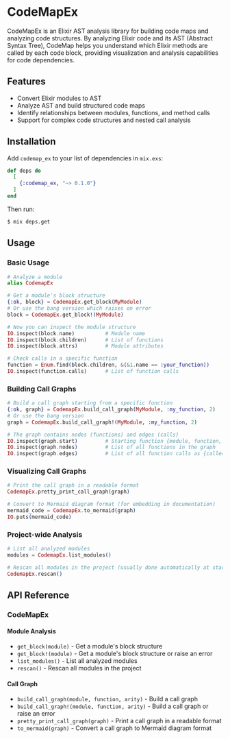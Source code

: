 # CodeMapEx
 
CodeMapEx is an Elixir AST analysis library for building code maps and analyzing code structures. By analyzing Elixir code and its AST (Abstract Syntax Tree), CodeMap helps you understand which Elixir methods are called by each code block, providing visualization and analysis capabilities for code dependencies.

## Features

- Convert Elixir modules to AST
- Analyze AST and build structured code maps
- Identify relationships between modules, functions, and method calls
- Support for complex code structures and nested call analysis

## Installation

Add `codemap_ex` to your list of dependencies in `mix.exs`:

```elixir
def deps do
  [
    {:codemap_ex, "~> 0.1.0"}
  ]
end
```

Then run:

```bash
$ mix deps.get
```

## Usage

### Basic Usage

```elixir
# Analyze a module
alias CodemapEx

# Get a module's block structure
{:ok, block} = CodemapEx.get_block(MyModule)
# Or use the bang version which raises on error
block = CodemapEx.get_block!(MyModule)

# Now you can inspect the module structure
IO.inspect(block.name)          # Module name
IO.inspect(block.children)      # List of functions
IO.inspect(block.attrs)         # Module attributes

# Check calls in a specific function
function = Enum.find(block.children, &(&1.name == :your_function))
IO.inspect(function.calls)      # List of function calls
```

### Building Call Graphs

```elixir
# Build a call graph starting from a specific function
{:ok, graph} = CodemapEx.build_call_graph(MyModule, :my_function, 2)
# Or use the bang version
graph = CodemapEx.build_call_graph!(MyModule, :my_function, 2)

# The graph contains nodes (functions) and edges (calls)
IO.inspect(graph.start)         # Starting function {module, function, arity}
IO.inspect(graph.nodes)         # List of all functions in the graph
IO.inspect(graph.edges)         # List of all function calls as {caller, callee} tuples
```

### Visualizing Call Graphs

```elixir
# Print the call graph in a readable format
CodemapEx.pretty_print_call_graph(graph)

# Convert to Mermaid diagram format (for embedding in documentation)
mermaid_code = CodemapEx.to_mermaid(graph)
IO.puts(mermaid_code)
```

### Project-wide Analysis

```elixir
# List all analyzed modules
modules = CodemapEx.list_modules()

# Rescan all modules in the project (usually done automatically at startup)
CodemapEx.rescan()
```

## API Reference

### CodeMapEx

#### Module Analysis

- `get_block(module)` - Get a module's block structure
- `get_block!(module)` - Get a module's block structure or raise an error
- `list_modules()` - List all analyzed modules
- `rescan()` - Rescan all modules in the project

#### Call Graph

- `build_call_graph(module, function, arity)` - Build a call graph
- `build_call_graph!(module, function, arity)` - Build a call graph or raise an error
- `pretty_print_call_graph(graph)` - Print a call graph in a readable format
- `to_mermaid(graph)` - Convert a call graph to Mermaid diagram format
